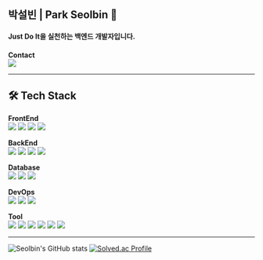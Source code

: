 ## 박설빈 | Park Seolbin 👋

<h4>Just Do It을 실천하는 백엔드 개발자입니다.<h4>

**Contact**<br>
<img src="https://img.shields.io/badge/seolbinpark01@gmail.com-EA4335?style=flat-square&logo=Gmail&logoColor=white"/>

---

## 🛠️ Tech Stack

**FrontEnd**<br>
<img src="https://img.shields.io/badge/HTML-E34F26.svg?style=flat-square&logo=html5&logoColor=white"/> <img src="https://img.shields.io/badge/CSS-4574E0.svg?style=flat-square&logo=css3&logoColor=white"/> <img src="https://img.shields.io/badge/JavaScript-F7DF1E.svg?style=flat-square&logo=javascript&logoColor=20232a"/> <img src="https://img.shields.io/badge/Vue.js-%2335495e.svg?style=flat-square&logo=vuedotjs&logoColor=%234FC08D"/>

**BackEnd**<br>
<img src="https://img.shields.io/badge/Java-%23ED8B00.svg?style=flat-square&logo=openjdk&logoColor=white"/> <img src="https://img.shields.io/badge/Spring-%236DB33F.svg?style=flat-square&logo=spring&logoColor=white"/> <img src="https://img.shields.io/badge/Security-20232a.svg?style=flat-square&logo=springsecurity&logoColor=6DB33F"/> <img src="https://img.shields.io/badge/Spring Boot-6DB33F.svg?style=flat-square&logo=springboot&logoColor=white"/> 

**Database**<br>
<img src="https://img.shields.io/badge/MySQL-4479A1.svg?style=flat-square&logo=mysql&logoColor=white"/> <img src="https://img.shields.io/badge/MariaDB-003545?style=flat-square&logo=mariadb&logoColor=white"/> <img src="https://img.shields.io/badge/Redis-%23DD0031.svg?style=flat-square&logo=redis&logoColor=white"/>

**DevOps**<br>
<img src="https://img.shields.io/badge/Docker-2496ED?style=flat-square&logo=Docker&logoColor=white"/> <img src="https://img.shields.io/badge/GitHub%20Actions-%232671E5.svg?style=flat-square&logo=githubactions&logoColor=white"/> <img src="https://img.shields.io/badge/AWS-%23FF9900.svg?style=flat-square&logo=amazon-aws&logoColor=white"/>

**Tool**<br>
<img src="https://img.shields.io/badge/Git-F05032?style=flat-square&logo=Git&logoColor=white"/> <img src="https://img.shields.io/badge/GitHub-181717?style=flat-square&logo=GitHub&logoColor=white"/> <img src="https://img.shields.io/badge/Notion-000000?style=flat-square&logo=Notion&logoColor=white"/> <img src="https://img.shields.io/badge/Slack-4A154B?style=flat-square&logo=Slack&logoColor=white"/> <img src="https://img.shields.io/badge/Figma-F24E1E?style=flat-square&logo=Figma&logoColor=white"/> <img src="https://img.shields.io/badge/IntelliJ IDEA-20232a.svg?style=flat-square&logo=intellij-idea&logoColor=white"/>


---


![Seolbin's GitHub stats](https://github-readme-stats.vercel.app/api?username=seolbin01&show_icons=true&theme=dracula)
[![Solved.ac Profile](http://mazassumnida.wtf/api/v2/generate_badge?boj=seolbin)](https://solved.ac/seolbin/)
